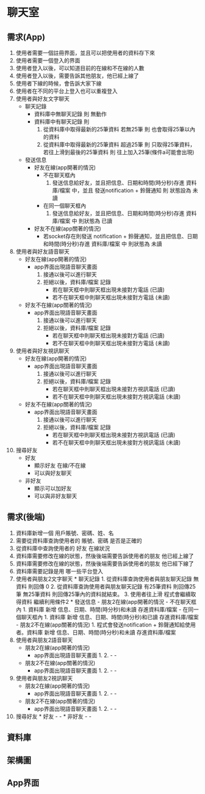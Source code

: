 # 聊天室
## 需求(App)
1. 使用者需要一個註冊界面，並且可以把使用者的資料存下來
2. 使用者需要一個登入的界面
3. 使用者登入以後，可以知道目前的在線和不在線的人數
4. 使用者登入以後，需要告訴其他朋友，他已經上線了
5. 使用者下線的時候，會告訴大家下線
6. 使用者在不同的平台上登入也可以重複登入
7.  使用者與好友文字聊天
    * 聊天記錄  
        - 資料庫中無聊天記錄 則 無動作
        - 資料庫中有聊天記錄 則
            1. 從資料庫中取得最新的25筆資料 若無25筆 則 也會取得25筆以內的資料
            2. 從資料庫中取得最新的25筆資料 超過25筆 則 只取得25筆資料，若往上滑到最後的25筆資料 則 往上加入25筆(條件a可能會出現)
    * 發送信息
        - 好友在線(app開著的情況)
            - 不在聊天框內
                1. 發送信息給好友，並且把信息、日期和時間(時分秒)存進 資料庫/檔案 中，並且 發送notification + 鈴聲通知 則 狀態設為 未讀
            - 在同一個聊天框內
                1. 發送信息給好友，並且把信息、日期和時間(時分秒)存進 資料庫/檔案 中 則狀態為 已讀  
        - 好友不在線(app關著的情況)
            - 若socket存在則發送 notification + 鈴聲通知，並且把信息、日期和時間(時分秒)存進 資料庫/檔案 中 則狀態為 未讀  
8. 使用者與好友語音聊天
    * 好友在線(app開著的情況)
        - app界面出現語音聊天畫面
            1. 接通以後可以進行聊天
            2. 拒絕以後，資料庫/檔案 記錄
                - 若在聊天框中則聊天框出現未接對方電話 (已讀)
                - 若不在聊天框中則聊天框出現未接對方電話 (未讀)
    * 好友不在線(app關著的情況)
        - app界面出現語音聊天畫面
            1. 接通以後可以進行聊天
            2. 拒絕以後，資料庫/檔案 記錄
                - 若在聊天框中則聊天框出現未接對方電話 (已讀)
                - 若不在聊天框中則聊天框出現未接對方電話 (未讀)
9. 使用者與好友視訊聊天
    * 好友在線(app開著的情況)
        - app界面出現語音聊天畫面
            1. 接通以後可以進行聊天
            2. 拒絕以後，資料庫/檔案 記錄
                - 若在聊天框中則聊天框出現未接對方視訊電話 (已讀)
                - 若不在聊天框中則聊天框出現未接對方視訊電話 (未讀)
    * 好友不在線(app關著的情況)
        - app界面出現語音聊天畫面
            1. 接通以後可以進行聊天
            2. 拒絕以後，資料庫/檔案 記錄
                - 若在聊天框中則聊天框出現未接對方視訊電話 (已讀)
                - 若不在聊天框中則聊天框出現未接對方視訊電話 (未讀)
10. 搜尋好友
    * 好友
        - 顯示好友 在線/不在線
        - 可以與好友聊天
    * 非好友
        - 顯示可以加好友
        - 可以與非好友聊天

## 需求(後端)
1. 資料庫新增一個 用戶賬號、密碼、姓、名   
2. 需要從資料庫查詢使用者的 賬號、密碼 是否是正確的
3. 從資料庫中查詢使用者的 好友 在線狀況
4. 資料庫需要修改在線的狀態，然後後端需要告訴使用者的朋友  他已經上線了
5. 資料庫需要修改在線的狀態，然後後端需要告訴使用者的朋友  他已經下線了
6. 資料庫需要記錄是用 哪一些平台登入
7. 使用者與朋友2文字聊天
        * 聊天記錄
            1. 從資料庫查詢使用者與朋友聊天記錄 無資料 則回傳 0
            2. 從資料庫查詢使用者與朋友聊天記錄 有25筆資料 則回傳25筆  無25筆資料 則回傳25筆內的資料就結束。
            3. 使用者往上滑 程式會繼續取得資料 繼續利用條件2
        * 發送信息
            - 朋友2在線(app開著的情況
                - 不在聊天框內
                    1. 資料庫 新增 信息、日期、時間(時分秒)和未讀 存進資料庫/檔案
                - 在同一個聊天框內
                    1. 資料庫 新增 信息、日期、時間(時分秒)和已讀 存進資料庫/檔案
            - 朋友2不在線(app關著的情況)
                1. 程式會發送notification + 鈴聲通知給使用者。資料庫 新增 信息、日期、時間(時分秒)和未讀 存進資料庫/檔案
8. 使用者與朋友2語音聊天
    * 朋友2在線(app開著的情況)
        - app界面出現語音聊天畫面
            1. 
            2. 
                - 
                - 
    * 朋友2不在線(app關著的情況)
        - app界面出現語音聊天畫面
            1. 
            2. 
                - 
                - 
9. 使用者與朋友2視訊聊天
    * 朋友2在線(app開著的情況)
        - app界面出現語音聊天畫面
            1. 
            2. 
                - 
                - 
    * 朋友2不在線(app關著的情況)
        - app界面出現語音聊天畫面
            1. 
            2. 
                - 
                - 
10. 搜尋好友
        * 好友
            - 
            - 
        * 非好友
            - 
            - 
## 資料庫


## 架構圖


## App界面

